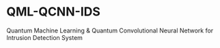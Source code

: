 # QML-QCNN-IDS
Quantum Machine Learning &amp; Quantum Convolutional Neural Network for Intrusion Detection System
